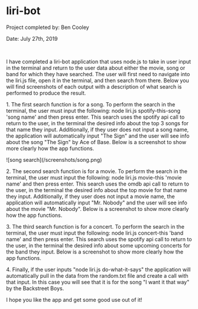 # liri-bot
<p style=bolder>Project completed by: Ben Cooley</p>
<p>Date: July 27th, 2019</p>

<br>
<p>I have completed a liri-bot application that uses node.js to take in user input in the terminal and return to the user data about either the movie, song or band for which they have searched.  The user will first need to navigate into the liri.js file, open it in the terminal, and then search from there.  Below you will find screenshots of each output with a description of what search is performed to produce the result.</p>

<p>1. The first search function is for a song.  To perform the search in the terminal, the user must input the following: node liri.js spotify-this-song 'song name' and then press enter.  This search uses the spotify api call to return to the user, in the terminal the desired info about the top 3 songs for that name they input.  Additionally, if they user does not input a song name, the application will automatically input "The Sign" and the user will see info about the song "The Sign" by Ace of Base.  Below is a screenshot to show more clearly how the app functions.</p>
![song search](/screenshots/song.png)

<p>2. The second search function is for a movie.  To perform the search in the terminal, the user must input the following: node liri.js movie-this 'movie name' and then press enter.  This search uses the omdb api call to return to the user, in the terminal the desired info about the top movie for that name they input.  Additionally, if they user does not input a movie name, the application will automatically input "Mr. Nobody" and the user will see info about the movie "Mr. Nobody".  Below is a screenshot to show more clearly how the app functions.</p>

<p>3. The third search function is for a concert.  To perform the search in the terminal, the user must input the following: node liri.js concert-this 'band name' and then press enter.  This search uses the spotify api call to return to the user, in the terminal the desired info about some upcoming concerts for the band they input.  Below is a screenshot to show more clearly how the app functions.</p>

<p>4. Finally, if the user inputs "node liri.js do-what-it-says" the application will automatically pull in the data from the random.txt file and create a call with that input.  In this case you will see that it is for the song "I want it that way" by the Backstreet Boys.</p>

<p style=bolder> I hope you like the app and get some good use out of it!<p>
